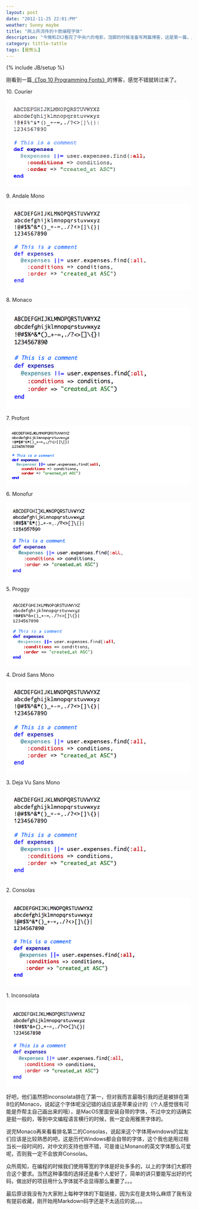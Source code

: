 ```yaml
---
layout: post
date: "2012-11-25 22:01:PM"
weather: Sunny maybe
title: "网上所流传的十款编程字体"
description: "今晚和ZXJ看完了中央六的电影，泡脚的时候准备写两篇博客，这是第一篇，从题目上就已经可以看得很明白了，就是网上所流传的被广大programmer评选出来的十大最佳编程字体。"
category: tittle-tattle 
tags: [是熊么]
---
```

{% include JB/setup %}



刚看到一篇[《Top 10 Programming Fonts》](http://hivelogic.com/articles/view/top-10-programming-fonts)的博客，感觉不错就转过来了。

10\. Courier

![courier](/assets/themes/twitter/img/courier-new.png)

9\. Andale Mono

![andale-mono](/assets/themes/twitter/img/andale-mono.png)

8\. Monaco

![monaco](/assets/themes/twitter/img/monaco.png)

7\. Profont

![profont](/assets/themes/twitter/img/profont.png)

6\. Monofur

![Monofur](/assets/themes/twitter/img/monofur.png)

5\. Proggy

![Proggy](/assets/themes/twitter/img/proggy-clean.png)

4\. Droid Sans Mono

![Droid Sans Mono](/assets/themes/twitter/img/droid-sans-mono.png)

3\. Deja Vu Sans Mono

![Deja Vu Sans Mono](/assets/themes/twitter/img/droid-sans-mono.png)

2\. Consolas

![Consolas](/assets/themes/twitter/img/consolas.png) 

1\. Inconsolata

![Inconsolata](/assets/themes/twitter/img/inconsolata.png)

好吧，他们虽然把Inconsolata排在了第一，但对我而言最吸引我的还是被排在第8位的Monaco，说起这个字体呢没记错的话应该是苹果设计的（个人感觉很有可能是乔帮主自己画出来的哦），是MacOS里面安装自带的字体，不过中文的话确实是挺一般的，等到中文编程语言横行的时候，我一定会用雅黑字体的。

说完Monaco再来看看排名第二的Consolas，说起来这个字体用windows的盆友们应该是比较熟悉的吧，这是历代Windows都会自带的字体，这个我也是用过相当长一段时间的，对中文的支持也很不错，可是谁让Monano的英文字体那么可爱呢，否则我一定不会放弃Consolas。

众所周知，在编程的时候我们使用等宽的字体是好处多多的，以上的字体们大都符合这个要求。当然这种事情的选择还是看个人爱好了，简单的讲只要能写出好的代码，做出好的项目用什么字体就不会显得那么重要了。。。

最后原谅我没有为大家附上每种字体的下载链接，因为实在是太特么麻烦了我有没有提前收藏，刚开始用Markdown码字还是不太适应的说。。。
